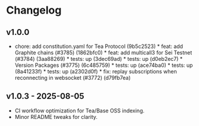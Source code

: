 ﻿# Changelog

## v1.0.0
* chore: add constitution.yaml for Tea Protocol (9b5c2523) * feat: add Graphite chains (#3785) (1862bfc0) * feat: add multicall3 for Sei Testnet (#3784) (3aa88269) * tests: up (3dec69ad) * tests: up (d0eb2ec7) * Version Packages (#3775) (6c485759) * tests: up (ace74ba0) * tests: up (8a41233f) * tests: up (a2302d0f) * fix: replay subscriptions when reconnecting in websocket (#3772) (d79fb7ea)

## v1.0.3 - 2025-08-05
- CI workflow optimization for Tea/Base OSS indexing.
- Minor README tweaks for clarity.

